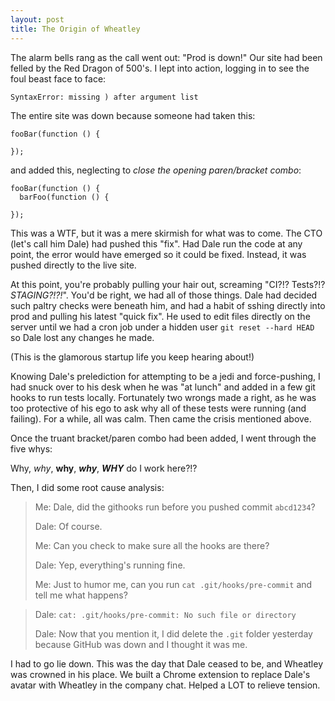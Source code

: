 ```yaml
---
layout: post
title: The Origin of Wheatley
---
```


The alarm bells rang as the call went out: "Prod is down!"  Our site had been felled by the Red Dragon of 500's.  I lept into action, logging in to see the foul beast face to face:

`SyntaxError: missing ) after argument list`

The entire site was down because someone had taken this:

```
fooBar(function () {

});
```

and added this, neglecting to _close the opening paren/bracket combo_:

```
fooBar(function () {
  barFoo(function () {

});
```

This was a WTF, but it was a mere skirmish for what was to come.  The CTO (let's call him Dale) had pushed this "fix".  Had Dale run the code at any point, the error would have emerged so it could be fixed.  Instead, it was pushed directly to the live site.

At this point, you're probably pulling your hair out, screaming "CI?!?  Tests?!?  _*STAGING?!?!*_".  You'd be right, we had all of those things.  Dale had decided such paltry checks were beneath him, and had a habit of sshing directly into prod and pulling his latest "quick fix".  He used to edit files directly on the server until we had a cron job under a hidden user `git reset --hard HEAD` so Dale lost any changes he made.

(This is the glamorous startup life you keep hearing about!)

Knowing Dale's prelediction for attempting to be a jedi and force-pushing, I had snuck over to his desk when he was "at lunch" and added in a few git hooks to run tests locally.  Fortunately two wrongs made a right, as he was too protective of his ego to ask why all of these tests were running (and failing).  For a while, all was calm.  Then came the crisis mentioned above.

Once the truant bracket/paren combo had been added, I went through the five whys:

Why, _why_, **why**, ***why***, ***WHY*** do I work here?!?

Then, I did some root cause analysis:


> Me: Dale, did the githooks run before you pushed commit `abcd1234`?
>
> Dale: Of course.
>
> Me: Can you check to make sure all the hooks are there?
>
> Dale: Yep, everything's running fine.
>
> Me: Just to humor me, can you run `cat .git/hooks/pre-commit` and tell me what happens?

> Dale: `cat: .git/hooks/pre-commit: No such file or directory`
>
> Dale: Now that you mention it, I did delete the `.git` folder yesterday because GitHub was down and I thought it was me.

I had to go lie down.  This was the day that Dale ceased to be, and Wheatley was crowned in his place.  We built a Chrome extension to replace Dale's avatar with Wheatley in the company chat.  Helped a LOT to relieve tension.